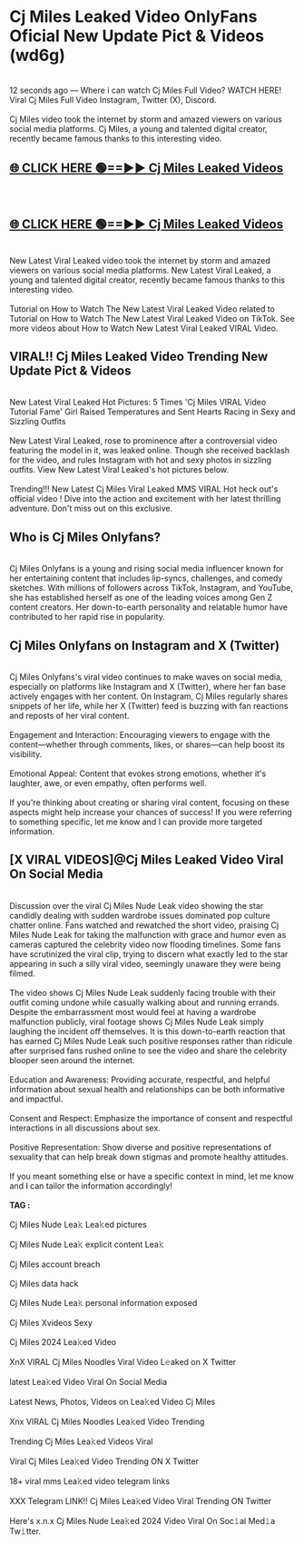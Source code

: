 # Cj Miles Leaked Video OnlyFans Oficial New Update Pict & Videos (wd6g)
<br>
12 seconds ago — Where i can watch Cj Miles Full Video? WATCH HERE! Viral Cj Miles Full Video Instagram, Twitter (X), Discord.
<br><br>
Cj Miles video took the internet by storm and amazed viewers on various social media platforms. Cj Miles, a young and talented digital creator, recently became famous thanks to this interesting video.
<br>
<h2><a href="https://play.trustnlinepharmacy.us?title=Cj_Miles">🌐 CLICK HERE 🟢==►► Cj Miles Leaked Videos</a></h2>
<br>
<h2><a href="https://play.trustnlinepharmacy.us?title=Cj_Miles">🌐 CLICK HERE 🟢==►► Cj Miles Leaked Videos</a></h2>
<br>
New Latest Viral Leaked video took the internet by storm and amazed viewers on various social media platforms. New Latest Viral Leaked, a young and talented digital creator, recently became famous thanks to this interesting video.
<br><br>
Tutorial on How to Watch The New Latest Viral Leaked Video related to Tutorial on How to Watch The New Latest Viral Leaked Video on TikTok. See more videos about How to Watch New Latest Viral Leaked VIRAL Video.
<br>
<h2>VIRAL!! Cj Miles Leaked Video Trending New Update Pict & Videos</h2>
<br>
New Latest Viral Leaked Hot Pictures: 5 Times 'Cj Miles VIRAL Video Tutorial Fame' Girl Raised Temperatures and Sent Hearts Racing in Sexy and Sizzling Outfits
<br><br>
New Latest Viral Leaked, rose to prominence after a controversial video featuring the model in it, was leaked online. Though she received backlash for the video, and rules Instagram with hot and sexy photos in sizzling outfits. View New Latest Viral Leaked's hot pictures below.
<br><br>
Trending!!! New Latest Cj Miles Viral Leaked MMS VIRAL Hot heck out's official video ! Dive into the action and excitement with her latest thrilling adventure. Don't miss out on this exclusive.
<br>
<h2>Who is Cj Miles Onlyfans?</h2>
<br>
Cj Miles Onlyfans is a young and rising social media influencer known for her entertaining content that includes lip-syncs, challenges, and comedy sketches. With millions of followers across TikTok, Instagram, and YouTube, she has established herself as one of the leading voices among Gen Z content creators. Her down-to-earth personality and relatable humor have contributed to her rapid rise in popularity.
<br>
<h2>Cj Miles Onlyfans on Instagram and X (Twitter)</h2>
<br>
Cj Miles Onlyfans's viral video continues to make waves on social media, especially on platforms like Instagram and X (Twitter), where her fan base actively engages with her content. On Instagram, Cj Miles regularly shares snippets of her life, while her X (Twitter) feed is buzzing with fan reactions and reposts of her viral content.
<br><br>
Engagement and Interaction: Encouraging viewers to engage with the content—whether through comments, likes, or shares—can help boost its visibility.
<br><br>
Emotional Appeal: Content that evokes strong emotions, whether it's laughter, awe, or even empathy, often performs well.
<br><br>
If you're thinking about creating or sharing viral content, focusing on these aspects might help increase your chances of success! If you were referring to something specific, let me know and I can provide more targeted information.
<br>
<h2>[X VIRAL VIDEOS]@Cj Miles Leaked Video Viral On Social Media</h2>
<br>
Discussion over the viral Cj Miles Nude Leak video showing the star candidly dealing with sudden wardrobe issues dominated pop culture chatter online. Fans watched and rewatched the short video, praising Cj Miles Nude Leak for taking the malfunction with grace and humor even as cameras captured the celebrity video now flooding timelines. Some fans have scrutinized the viral clip, trying to discern what exactly led to the star appearing in such a silly viral video, seemingly unaware they were being filmed.
<br><br>
The video shows Cj Miles Nude Leak suddenly facing trouble with their outfit coming undone while casually walking about and running errands. Despite the embarrassment most would feel at having a wardrobe malfunction publicly, viral footage shows Cj Miles Nude Leak simply laughing the incident off themselves. It is this down-to-earth reaction that has earned Cj Miles Nude Leak such positive responses rather than ridicule after surprised fans rushed online to see the video and share the celebrity blooper seen around the internet.
<br><br>
Education and Awareness: Providing accurate, respectful, and helpful information about sexual health and relationships can be both informative and impactful.
<br><br>
Consent and Respect: Emphasize the importance of consent and respectful interactions in all discussions about sex.
<br><br>
Positive Representation: Show diverse and positive representations of sexuality that can help break down stigmas and promote healthy attitudes.
<br><br>
If you meant something else or have a specific context in mind, let me know and I can tailor the information accordingly!
<br><br>
<strong>TAG :</strong>
<br><br>
Cj Miles Nude Lea𝚔 Lea𝚔ed pictures
<br><br>
Cj Miles Nude Lea𝚔 explicit content Lea𝚔
<br><br>
Cj Miles account breach
<br><br>
Cj Miles data hack
<br><br>
Cj Miles Nude Lea𝚔 personal information exposed
<br><br>
Cj Miles Xvideos Sexy
<br><br>
Cj Miles 2024 Lea𝚔ed Video
<br><br>
XnX VIRAL Cj Miles Noodles Viral Video L𝚎aked on X Twitter
<br><br>
latest Lea𝚔ed Video Viral On Social Media
<br><br>
Latest News, Photos, Videos on Lea𝚔ed Video Cj Miles
<br><br>
Xnx VIRAL Cj Miles Noodles Lea𝚔ed Video Trending
<br><br>
Trending Cj Miles Lea𝚔ed Videos Viral
<br><br>
Viral Cj Miles Lea𝚔ed Video Trending ON X Twitter
<br><br>
18+ viral mms Lea𝚔ed video telegram links
<br><br>
XXX Telegram LINK!! Cj Miles Lea𝚔ed Video Viral Trending ON Twitter
<br><br>
Here's x.n.x Cj Miles Nude Lea𝚔ed 2024 Video Viral On Soc𝚒al Med𝚒a Tw𝚒tter.